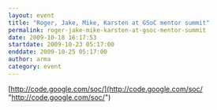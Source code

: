 ```yaml
---
layout: event
title: "Roger, Jake, Mike, Karsten at GSoC mentor summit"
permalink: roger-jake-mike-karsten-at-gsoc-mentor-summit
date: 2009-10-18 16:17:53
startdate: 2009-10-23 05:17:00
enddate: 2009-10-25 05:17:00
author: arma
category: event
---
```


[http://code.google.com/soc/](http://code.google.com/soc/ "http://code.google.com/soc/")
